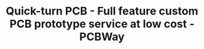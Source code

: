 ---
title: "Quick-turn PCB - Full feature custom PCB prototype service at low cost - PCBWay"
url: https://www.pcbway.com/QuickOrderOnline.aspx
image: 1669888714000.png
tags: ["physical computing","diy","buy"]
description: "custom pcb production"
---